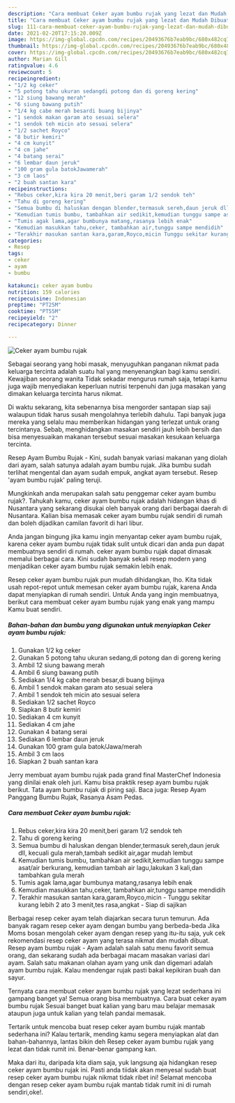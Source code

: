 ```yaml
---
description: "Cara membuat Ceker ayam bumbu rujak yang lezat dan Mudah Dibuat"
title: "Cara membuat Ceker ayam bumbu rujak yang lezat dan Mudah Dibuat"
slug: 111-cara-membuat-ceker-ayam-bumbu-rujak-yang-lezat-dan-mudah-dibuat
date: 2021-02-20T17:15:20.009Z
image: https://img-global.cpcdn.com/recipes/20493676b7eab9bc/680x482cq70/ceker-ayam-bumbu-rujak-foto-resep-utama.jpg
thumbnail: https://img-global.cpcdn.com/recipes/20493676b7eab9bc/680x482cq70/ceker-ayam-bumbu-rujak-foto-resep-utama.jpg
cover: https://img-global.cpcdn.com/recipes/20493676b7eab9bc/680x482cq70/ceker-ayam-bumbu-rujak-foto-resep-utama.jpg
author: Marian Gill
ratingvalue: 4.6
reviewcount: 5
recipeingredient:
- "1/2 kg ceker"
- "5 potong tahu ukuran sedangdi potong dan di goreng kering"
- "12 siung bawang merah"
- "6 siung bawang putih"
- "1/4 kg cabe merah besardi buang bijinya"
- "1 sendok makan garam ato sesuai selera"
- "1 sendok teh micin ato sesuai selera"
- "1/2 sachet Royco"
- "8 butir kemiri"
- "4 cm kunyit"
- "4 cm jahe"
- "4 batang serai"
- "6 lembar daun jeruk"
- "100 gram gula batokJawamerah"
- "3 cm laos"
- "2 buah santan kara"
recipeinstructions:
- "Rebus ceker,kira kira 20 menit,beri garam 1/2 sendok teh"
- "Tahu di goreng kering"
- "Semua bumbu di haluskan dengan blender,termasuk sereh,daun jeruk dll, kecuali gula merah,tambah sedikit air,agar mudah lembut"
- "Kemudian tumis bumbu, tambahkan air sedikit,kemudian tunggu sampe asat/air berkurang, kemudian tambah air lagu,lakukan 3 kali,dan tambahkan gula merah"
- "Tumis agak lama,agar bumbunya matang,rasanya lebih enak"
- "Kemudian masukkan tahu,ceker, tambahkan air,tunggu sampe mendidih"
- "Terakhir masukan santan kara,garam,Royco,micin Tunggu sekitar kurang lebih 2 ato 3 menit,tes rasa,angkat Siap di sajikan"
categories:
- Resep
tags:
- ceker
- ayam
- bumbu

katakunci: ceker ayam bumbu 
nutrition: 159 calories
recipecuisine: Indonesian
preptime: "PT25M"
cooktime: "PT55M"
recipeyield: "2"
recipecategory: Dinner

---
```



![Ceker ayam bumbu rujak](https://img-global.cpcdn.com/recipes/20493676b7eab9bc/680x482cq70/ceker-ayam-bumbu-rujak-foto-resep-utama.jpg)

Sebagai seorang yang hobi masak, menyuguhkan panganan nikmat pada keluarga tercinta adalah suatu hal yang menyenangkan bagi kamu sendiri. Kewajiban seorang  wanita Tidak sekadar mengurus rumah saja, tetapi kamu juga wajib menyediakan keperluan nutrisi terpenuhi dan juga masakan yang dimakan keluarga tercinta harus nikmat.

Di waktu  sekarang, kita sebenarnya bisa mengorder santapan siap saji walaupun tidak harus susah mengolahnya terlebih dahulu. Tapi banyak juga mereka yang selalu mau memberikan hidangan yang terlezat untuk orang tercintanya. Sebab, menghidangkan masakan sendiri jauh lebih bersih dan bisa menyesuaikan makanan tersebut sesuai masakan kesukaan keluarga tercinta. 

Resep Ayam Bumbu Rujak - Kini, sudah banyak variasi makanan yang diolah dari ayam, salah satunya adalah ayam bumbu rujak. Jika bumbu sudah terlihat mengental dan ayam sudah empuk, angkat ayam tersebut. Resep &#39;ayam bumbu rujak&#39; paling teruji.

Mungkinkah anda merupakan salah satu penggemar ceker ayam bumbu rujak?. Tahukah kamu, ceker ayam bumbu rujak adalah hidangan khas di Nusantara yang sekarang disukai oleh banyak orang dari berbagai daerah di Nusantara. Kalian bisa memasak ceker ayam bumbu rujak sendiri di rumah dan boleh dijadikan camilan favorit di hari libur.

Anda jangan bingung jika kamu ingin menyantap ceker ayam bumbu rujak, karena ceker ayam bumbu rujak tidak sulit untuk dicari dan anda pun dapat membuatnya sendiri di rumah. ceker ayam bumbu rujak dapat dimasak memalui berbagai cara. Kini sudah banyak sekali resep modern yang menjadikan ceker ayam bumbu rujak semakin lebih enak.

Resep ceker ayam bumbu rujak pun mudah dihidangkan, lho. Kita tidak usah repot-repot untuk memesan ceker ayam bumbu rujak, karena Anda dapat menyiapkan di rumah sendiri. Untuk Anda yang ingin membuatnya, berikut cara membuat ceker ayam bumbu rujak yang enak yang mampu Kamu buat sendiri.

<!--inarticleads1-->

##### Bahan-bahan dan bumbu yang digunakan untuk menyiapkan Ceker ayam bumbu rujak:

1. Gunakan 1/2 kg ceker
1. Gunakan 5 potong tahu ukuran sedang,di potong dan di goreng kering
1. Ambil 12 siung bawang merah
1. Ambil 6 siung bawang putih
1. Sediakan 1/4 kg cabe merah besar,di buang bijinya
1. Ambil 1 sendok makan garam ato sesuai selera
1. Ambil 1 sendok teh micin ato sesuai selera
1. Sediakan 1/2 sachet Royco
1. Siapkan 8 butir kemiri
1. Sediakan 4 cm kunyit
1. Sediakan 4 cm jahe
1. Gunakan 4 batang serai
1. Sediakan 6 lembar daun jeruk
1. Gunakan 100 gram gula batok/Jawa/merah
1. Ambil 3 cm laos
1. Siapkan 2 buah santan kara


Jerry membuat ayam bumbu rujak pada grand final MasterChef Indonesia yang dinilai enak oleh juri. Kamu bisa praktik resep ayam bumbu rujak berikut. Tata ayam bumbu rujak di piring saji. Baca juga: Resep Ayam Panggang Bumbu Rujak, Rasanya Asam Pedas. 

<!--inarticleads2-->

##### Cara membuat Ceker ayam bumbu rujak:

1. Rebus ceker,kira kira 20 menit,beri garam 1/2 sendok teh
1. Tahu di goreng kering
1. Semua bumbu di haluskan dengan blender,termasuk sereh,daun jeruk dll, kecuali gula merah,tambah sedikit air,agar mudah lembut
1. Kemudian tumis bumbu, tambahkan air sedikit,kemudian tunggu sampe asat/air berkurang, kemudian tambah air lagu,lakukan 3 kali,dan tambahkan gula merah
1. Tumis agak lama,agar bumbunya matang,rasanya lebih enak
1. Kemudian masukkan tahu,ceker, tambahkan air,tunggu sampe mendidih
1. Terakhir masukan santan kara,garam,Royco,micin - Tunggu sekitar kurang lebih 2 ato 3 menit,tes rasa,angkat - Siap di sajikan


Berbagai resep ceker ayam telah diajarkan secara turun temurun. Ada banyak ragam resep ceker ayam dengan bumbu yang berbeda-beda Jika Moms bosan mengolah ceker ayam dengan resep yang itu-itu saja, yuk cek rekomendasi resep ceker ayam yang terasa nikmat dan mudah dibuat. Resep ayam bumbu rujak - Ayam adalah salah satu menu favorit semua orang, dan sekarang sudah ada berbagai macam masakan variasi dari ayam. Salah satu makanan olahan ayam yang unik dan digemari adalah ayam bumbu rujak. Kalau mendengar rujak pasti bakal kepikiran buah dan sayur. 

Ternyata cara membuat ceker ayam bumbu rujak yang lezat sederhana ini gampang banget ya! Semua orang bisa membuatnya. Cara buat ceker ayam bumbu rujak Sesuai banget buat kalian yang baru mau belajar memasak ataupun juga untuk kalian yang telah pandai memasak.

Tertarik untuk mencoba buat resep ceker ayam bumbu rujak mantab sederhana ini? Kalau tertarik, mending kamu segera menyiapkan alat dan bahan-bahannya, lantas bikin deh Resep ceker ayam bumbu rujak yang lezat dan tidak rumit ini. Benar-benar gampang kan. 

Maka dari itu, daripada kita diam saja, yuk langsung aja hidangkan resep ceker ayam bumbu rujak ini. Pasti anda tiidak akan menyesal sudah buat resep ceker ayam bumbu rujak nikmat tidak ribet ini! Selamat mencoba dengan resep ceker ayam bumbu rujak mantab tidak rumit ini di rumah sendiri,oke!.

